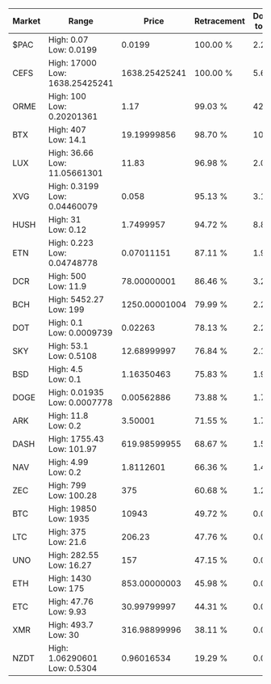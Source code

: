 | Market | Range | Price| Retracement | Doubles to 50% |
| --- | --- | --- | --- | --- |
| $PAC | High: 0.07<br />Low: 0.0199 | 0.0199 | 100.00 % | 2.26 |
| CEFS | High: 17000<br />Low: 1638.25425241 | 1638.25425241 | 100.00 % | 5.69 |
| ORME | High: 100<br />Low: 0.20201361 | 1.17 | 99.03 % | 42.82 |
| BTX | High: 407<br />Low: 14.1 | 19.19999856 | 98.70 % | 10.97 |
| LUX | High: 36.66<br />Low: 11.05661301 | 11.83 | 96.98 % | 2.02 |
| XVG | High: 0.3199<br />Low: 0.04460079 | 0.058 | 95.13 % | 3.14 |
| HUSH | High: 31<br />Low: 0.12 | 1.7499957 | 94.72 % | 8.89 |
| ETN | High: 0.223<br />Low: 0.04748778 | 0.07011151 | 87.11 % | 1.93 |
| DCR | High: 500<br />Low: 11.9 | 78.00000001 | 86.46 % | 3.28 |
| BCH | High: 5452.27<br />Low: 199 | 1250.00001004 | 79.99 % | 2.26 |
| DOT | High: 0.1<br />Low: 0.0009739 | 0.02263 | 78.13 % | 2.23 |
| SKY | High: 53.1<br />Low: 0.5108 | 12.68999997 | 76.84 % | 2.11 |
| BSD | High: 4.5<br />Low: 0.1 | 1.16350463 | 75.83 % | 1.98 |
| DOGE | High: 0.01935<br />Low: 0.0007778 | 0.00562886 | 73.88 % | 1.79 |
| ARK | High: 11.8<br />Low: 0.2 | 3.50001 | 71.55 % | 1.71 |
| DASH | High: 1755.43<br />Low: 101.97 | 619.98599955 | 68.67 % | 1.50 |
| NAV | High: 4.99<br />Low: 0.2 | 1.8112601 | 66.36 % | 1.43 |
| ZEC | High: 799<br />Low: 100.28 | 375 | 60.68 % | 1.20 |
| BTC | High: 19850<br />Low: 1935 | 10943 | 49.72 % | 0.00 |
| LTC | High: 375<br />Low: 21.6 | 206.23 | 47.76 % | 0.00 |
| UNO | High: 282.55<br />Low: 16.27 | 157 | 47.15 % | 0.00 |
| ETH | High: 1430<br />Low: 175 | 853.00000003 | 45.98 % | 0.00 |
| ETC | High: 47.76<br />Low: 9.93 | 30.99799997 | 44.31 % | 0.00 |
| XMR | High: 493.7<br />Low: 30 | 316.98899996 | 38.11 % | 0.00 |
| NZDT | High: 1.06290601<br />Low: 0.5304 | 0.96016534 | 19.29 % | 0.00 |
